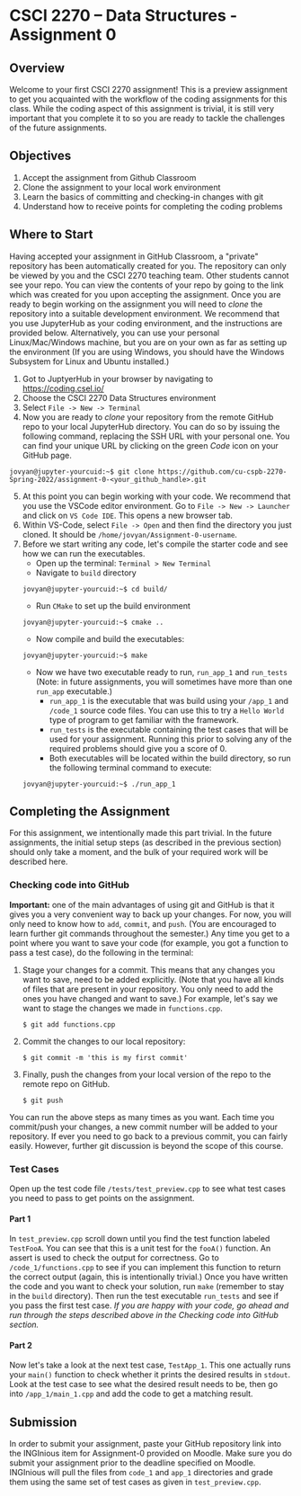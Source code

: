 # CSCI 2270 – Data Structures - Assignment 0
## Overview
Welcome to your first CSCI 2270 assignment! This is a preview assignment to get you acquainted with the workflow of the coding assignments for this class. While the coding aspect of this assignment is trivial, it is still very important that you complete it to so you are ready to tackle the challenges of the future assignments.

## Objectives

1. Accept the assignment from Github Classroom
2. Clone the assignment to your local work environment
3. Learn the basics of committing and checking-in changes with git
4. Understand how to receive points for completing the coding problems


## Where to Start
Having accepted your assignment in GitHub Classroom, a "private" repository has been automatically created for you. The repository can only be viewed by you and the CSCI 2270 teaching team. Other students cannot see your repo. You can view the contents of your repo by going to the link which was created for you upon accepting the assignment. Once you are ready to begin working on the assignment you will need to *clone* the repository into a suitable development environment. We recommend that you use JupyterHub as your coding environment, and the instructions are provided below. Alternatively, you can use your personal Linux/Mac/Windows machine, but you are on your own as far as setting up the environment (If you are using Windows, you should have the Windows Subsystem for Linux and Ubuntu installed.)

1. Got to JuptyerHub in your browser by navigating to https://coding.csel.io/
2. Choose the CSCI 2270 Data Structures environment
3. Select `File -> New -> Terminal`
4. Now you are ready to *clone* your repository from the remote GitHub repo to your local JupyterHub directory. You can do so by issuing the following command, replacing the SSH URL with your personal one. You can find your unique URL by clicking on the green *Code* icon on your GitHub page.  
```console
jovyan@jupyter-yourcuid:~$ git clone https://github.com/cu-cspb-2270-Spring-2022/assignment-0-<your_github_handle>.git
```
5. At this point you can begin working with your code. We recommend that you use the VSCode editor environment. Go to `File -> New -> Launcher` and click on `VS Code IDE`. This opens a new browser tab.
6. Within VS-Code, select `File -> Open` and then find the directory you just cloned. It should be `/home/jovyan/Assignment-0-username`. 
7. Before we start writing any code, let's compile the starter code and see how we can run the executables.
    * Open up the terminal: `Terminal > New Terminal`
    * Navigate to `build` directory
    ```console
    jovyan@jupyter-yourcuid:~$ cd build/
    ```  
    * Run `CMake` to set up the build environment 
    ```console
    jovyan@jupyter-yourcuid:~$ cmake ..
    ``` 
    * Now compile and build the executables:
    ```console
    jovyan@jupyter-yourcuid:~$ make
    ``` 
    * Now we have two executable ready to run, `run_app_1` and `run_tests` (Note: in future assignments, you will sometimes have more than one `run_app` executable.) 
        * `run_app_1` is the executable that was build using your `/app_1` and `/code_1` source code files. You can use this to try a `Hello World` type of program to get familiar with the framework. 
        * `run_tests` is the executable containing the test cases that will be used for your assignment. Running this prior to solving any of the required problems should give you a score of 0.
        * Both executables will be located within the build directory, so run the following terminal command to execute:  
    ```console
    jovyan@jupyter-yourcuid:~$ ./run_app_1
    ``` 

## Completing the Assignment
For this assignment, we intentionally made this part trivial. In the future assignments, the initial setup steps (as described in the previous section) should only take a moment, and the bulk of your required work will be described here.  

### Checking code into GitHub
**Important:** one of the main advantages of using git and GitHub is that it gives you a very convenient way to back up your changes. For now, you will only need to know how to `add`, `commit`, and `push`.  (You are encouraged to learn further git commands throughout the semester.) Any time you get to a point where you want to save your code (for example, you got a function to pass a test case), do the following in the terminal:
1. Stage your changes for a commit. This means that any changes you want to save, need to be added explicitly. (Note that you have all kinds of files that are present in your repository. You only need to add the ones you have changed and want to save.) For example, let's say we want to stage the changes we made in `functions.cpp`. 
    ```console
    $ git add functions.cpp
    ```
2. Commit the changes to our local repository:
    ```console
    $ git commit -m 'this is my first commit'
    ```
3. Finally, push the changes from your local version of the repo to the remote repo on GitHub. 
    ```console
    $ git push
    ```
You can run the above steps as many times as you want. Each time you commit/push your changes, a new commit number will be added to your repository. If ever you need to go back to a previous commit, you can fairly easily. However, further git discussion is beyond the scope of this course. 

### Test Cases
Open up the test code file `/tests/test_preview.cpp` to see what test cases you need to pass to get points on the assignment. 

#### Part 1
In `test_preview.cpp` scroll down until you find the test function labeled `TestFooA`. You can see that this is a unit test for the `fooA()` function. An assert is used to check the output for correctness. Go to `/code_1/functions.cpp` to see if you can implement this function to return the correct output (again, this is intentionally trivial.) Once you have written the code and you want to check your solution, run `make` (remember to stay in the `build` directory). Then run the test executable `run_tests` and see if you pass the first test case. *If you are happy with your code, go ahead and run through the steps described above in the Checking code into GitHub section.*

#### Part 2
Now let's take a look at the next test case, `TestApp_1`. This one actually runs your `main()` function to check whether it prints the desired results in `stdout`. Look at the test case to see what the desired result needs to be, then go into `/app_1/main_1.cpp` and add the code to get a matching result.


## Submission
In order to submit your assignment, paste your GitHub repository link into the INGInious item for Assignment-0 provided on Moodle. Make sure you do submit your assignment prior to the deadline specified on Moodle. INGInious will pull the files from `code_1` and `app_1` directories and grade them using the same set of test cases as given in `test_preview.cpp`. 
